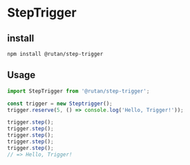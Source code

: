 # StepTrigger

## install

```
npm install @rutan/step-trigger
```

## Usage

```javascript
import StepTrigger from '@rutan/step-trigger';

const trigger = new Steptrigger();
trigger.reserve(5, () => console.log('Hello, Trigger!'));

trigger.step();
trigger.step();
trigger.step();
trigger.step();
trigger.step();
// => Hello, Trigger!
```

